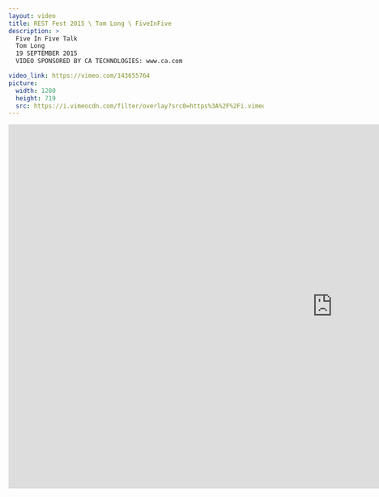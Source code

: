 ```yaml
---
layout: video
title: REST Fest 2015 \ Tom Long \ FiveInFive
description: >
  Five In Five Talk
  Tom Long
  19 SEPTEMBER 2015
  VIDEO SPONSORED BY CA TECHNOLOGIES: www.ca.com

video_link: https://vimeo.com/143655764
picture:
  width: 1280
  height: 719
  src: https://i.vimeocdn.com/filter/overlay?src0=https%3A%2F%2Fi.vimeocdn.com%2Fvideo%2F541305766_1280x719.jpg&src1=http%3A%2F%2Ff.vimeocdn.com%2Fp%2Fimages%2Fcrawler_play.png
---
```

<iframe src="https://player.vimeo.com/video/143655764?title=0&byline=0&portrait=0&badge=0&autopause=0&player_id=0" width="1280" height="720" frameborder="0" title="REST Fest 2015 \ Tom Long \ FiveInFive" webkitallowfullscreen mozallowfullscreen allowfullscreen></iframe>
